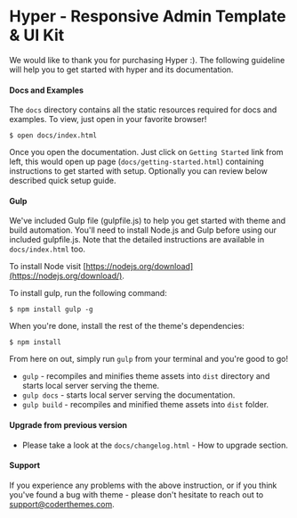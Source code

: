 # Hyper - Responsive Admin Template & UI Kit
We would like to thank you for purchasing Hyper :). The following guideline will help you to get started with hyper and its documentation.

#### Docs and Examples

The `docs` directory contains all the static resources required for docs and examples. To view, just open in your favorite browser!

```
$ open docs/index.html
```
Once you open the documentation. Just click on `Getting Started` link from left, this would open up page (`docs/getting-started.html`) containing instructions to get started with setup. Optionally you can review below described quick setup guide.

#### Gulp

We've included Gulp file (gulpfile.js) to help you get started with theme and build automation. You'll need to install Node.js and Gulp before using our included gulpfile.js. Note that the detailed instructions are available in `docs/index.html` too.

To install Node visit [https://nodejs.org/download](https://nodejs.org/download/).

To install gulp, run the following command:

```
$ npm install gulp -g
```

When you're done, install the rest of the theme's dependencies:

```
$ npm install
```

From here on out, simply run `gulp` from your terminal and you're good to go!

+ `gulp` - recompiles and minifies theme assets into `dist` directory and starts local server serving the theme.
+ `gulp docs` - starts local server serving the documentation.
+ `gulp build` - recompiles and minified theme assets into `dist` folder.

#### Upgrade from previous version
+ Please take a look at the `docs/changelog.html` - How to upgrade section.

#### Support

If you experience any problems with the above instruction, or if you think you've found a bug with theme - please don't hesitate to reach out to support@coderthemes.com.

